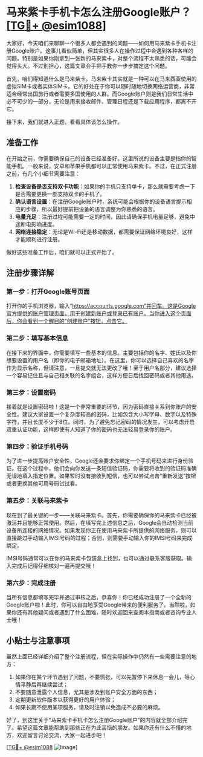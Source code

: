 # 马来紫卡手机卡怎么注册Google账户？[[TG💪+ @esim1088](https://t.me/s/esim1088)]

大家好，今天咱们来聊聊一个很多人都会遇到的问题——如何用马来紫卡手机卡注册Google账户。这事儿看似简单，但其实很多人在操作过程中会遇到各种各样的问题。特别是如果你刚拿到一张新的马来紫卡，对整个流程不太熟悉的话，可能会觉得头大。不过别担心，这篇文章会手把手教你一步步搞定这个问题。

首先，咱们得知道什么是马来紫卡。马来紫卡其实就是一种可以在马来西亚使用的虚拟SIM卡或者实体SIM卡。它的好处在于你可以随时随地切换网络运营商，非常适合经常出国旅行或者需要多国使用的人群。而Google账户则是我们日常生活中必不可少的一部分，无论是用来接收邮件、管理日程还是下载应用程序，都离不开它。

接下来，我们就进入正题，看看具体该怎么操作。

## 准备工作

在开始之前，你需要确保自己的设备已经准备好。这里所说的设备主要是指你的智能手机。一般来说，安卓和苹果手机都可以正常使用马来紫卡。不过，在正式注册之前，有几个小细节需要注意：

1. **检查设备是否支持双卡功能**：如果你的手机只支持单卡，那么就需要考虑一下是否需要更换一部支持双卡的手机了。
2. **确认语言设置**：在注册Google账户时，系统可能会根据你的设备语言提示相应的步骤，所以最好提前把设备的语言调整为你熟悉的语言。
3. **电量充足**：注册过程可能需要一定的时间，因此请确保手机电量足够，避免中途断电影响进度。
4. **网络连接稳定**：无论是Wi-Fi还是移动数据，都需要保证网络环境良好，这样才能顺利进行注册。

做好这些准备工作后，咱们就可以正式开始了。

## 注册步骤详解

### 第一步：打开Google账号页面

打开你的手机浏览器，输入“https://accounts.google.com”并回车。这是Google官方提供的账户管理页面，用于创建新账户或登录已有账户。当你进入这个页面后，你会看到一个醒目的“创建账户”按钮，点击它。

### 第二步：填写基本信息

在接下来的界面中，你需要填写一些基本的信息。主要包括你的名字、姓氏以及你想要设置的用户名（即你的电子邮箱地址）。在这里，你可以选择自己喜欢的名字作为显示名称，但请注意，一旦提交就无法更改了哦！至于用户名部分，建议选择一个容易记住且与自己相关联的名字组合，这样方便日后找回密码或者其他用途。

### 第三步：设置密码

接着就是设置密码啦！这是一个非常重要的环节，因为密码直接关系到你账户的安全性。建议大家设置一个复杂度较高的密码，比如包含大小写字母、数字以及特殊字符，并且长度不少于8位。同时，为了避免忘记密码的情况发生，可以考虑开启双重认证功能，这样即使有人知道了你的密码也无法轻易登录你的账户。

### 第四步：验证手机号码

为了进一步提高账户安全性，Google还会要求你绑定一个手机号码来进行身份验证。在这个过程中，他们会向你发送一条短信验证码，你需要将收到的验证码准确无误地填入指定位置。如果暂时没有接收到短信，也可以尝试点击“重新发送”按钮或者更换其他可用号码试试看。

### 第五步：关联马来紫卡

现在到了最关键的一步——关联马来紫卡。首先，你需要确保你的马来紫卡已经被激活并且能够正常使用。然后，在填写完上述信息之后，Google会自动检测当前设备所连接的网络情况。如果发现你正在使用马来紫卡所提供的网络服务，则可以直接跳过手动输入IMSI号码的过程；否则，则需要手动输入你的IMSI号码来完成绑定。

IMSI号码通常可以在你的马来紫卡包装盒上找到，也可以通过联系客服获取。输入完成后记得仔细核对一遍再提交哦！

### 第六步：完成注册

当所有信息都填写完毕并通过审核之后，恭喜你！你已经成功注册了一个全新的Google账户啦！此时，你可以自由地享受Google带来的便利服务了。当然啦，如果你还有其他疑问或者遇到了什么困难，随时欢迎回来查阅本指南或者咨询专业人士哦！

## 小贴士与注意事项

虽然上面已经详细介绍了整个注册流程，但在实际操作中仍然有一些需要注意的地方：

1. 如果你在某个环节遇到了问题，不要慌张，可以先暂停下来休息一会儿，等心情平静后再继续尝试；
2. 不要随意泄露个人信息，尤其是涉及到账户安全方面的东西；
3. 定期更新软件版本以获得更好的用户体验；
4. 如果长期不使用某项服务，请及时注销以免造成不必要的麻烦。

好了，到这里关于“马来紫卡手机卡怎么注册Google账户”的内容就全部介绍完了。希望这篇文章能帮助到那些正在为此苦恼的朋友。如果你还有什么不懂的地方，欢迎留言讨论交流，大家一起进步吧！

[[TG💪+ @esim1088](https://t.me/s/esim1088) ![Image](https://i.postimg.cc/4NQfJmqS/Snipaste-2025-05-13-00-14-12.png)]
